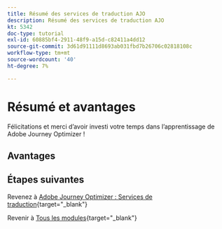 ```yaml
---
title: Résumé des services de traduction AJO
description: Résumé des services de traduction AJO
kt: 5342
doc-type: tutorial
exl-id: 60885bf4-2911-48f9-a15d-c82411a4dd12
source-git-commit: 3d61d91111d8693ab031fbd7b26706c02818108c
workflow-type: tm+mt
source-wordcount: '40'
ht-degree: 7%

---
```


# Résumé et avantages

Félicitations et merci d’avoir investi votre temps dans l’apprentissage de Adobe Journey Optimizer !

## Avantages

## Étapes suivantes

Revenez à [Adobe Journey Optimizer : Services de traduction](./ajotranslationsvcs.md){target="_blank"}

Revenir à [Tous les modules](./../../../../overview.md){target="_blank"}
